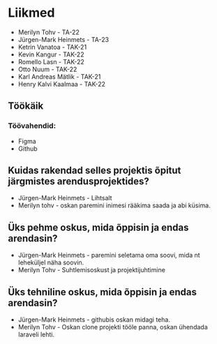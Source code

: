 # Liikmed

- Merilyn Tohv - TA-22
- Jürgen-Mark Heinmets - TA-23
- Ketrin Vanatoa - TAK-21
- Kevin Kangur - TAK-22
- Romello Lasn - TAK-22
- Otto Nuum - TAK-22
- Karl Andreas Mätlik - TAK-21
- Henry Kalvi Kaalmaa - TAK-22

## Töökäik
### Töövahendid: 
- Figma
- Github


## Kuidas rakendad selles projektis õpitut järgmistes arendusprojektides?
- Jürgen-Mark Heinmets - Lihtsalt
- Merilyn tohv - oskan paremini inimesi rääkima saada ja abi küsima.
## Üks pehme oskus, mida õppisin ja endas arendasin?
- Jürgen-Mark Heinmets - paremini seletama oma soovi, mida nt leheküljel näha soovin.
- Merilyn Tohv - Suhtlemisoskust ja projektijuhtimine
## Üks tehniline oskus, mida õppisin ja endas arendasin?
- Jürgen-Mark Heinmets - githubis oskan midagi teha.
- Merilyn Tohv - Oskan clone projekti tööle panna, oskan ühendada laraveli lehti.
